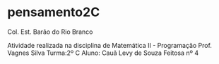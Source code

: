 # pensamento2C

Col. Est. Barão do Rio Branco

Atividade realizada na disciplina de Matemática II - Programação
Prof. Vagnes Silva
Turma:2º C
Aluno: Cauã Levy de Souza Feitosa nº 4